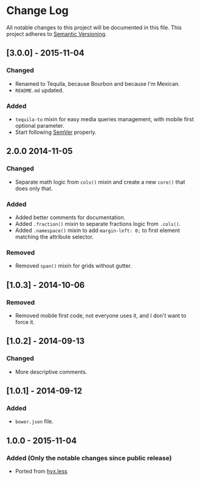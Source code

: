 # Change Log
All notable changes to this project will be documented in this file.
This project adheres to [Semantic Versioning](http://semver.org/).

## [3.0.0] - 2015-11-04
### Changed
- Renamed to Tequila, because Bourbon and because I'm Mexican.
- `README.md` updated.

### Added
- `tequila-to` mixin for easy media queries management, with mobile first optional parameter.
- Start following [SemVer](http://semver.org) properly.

## 2.0.0 2014-11-05
### Changed
- Separate math logic from `cols()` mixin and create a new `core()` that does only that.

### Added
- Added better comments for documentation.
- Added `.fraction()` mixin to separate fractions logic from `.cols()`.
- Added `.namespace()` mixin to add `margin-left: 0;` to first element matching the attribute selector.

### Removed
- Removed `span()` mixin for grids without gutter.

## [1.0.3] - 2014-10-06
### Removed
- Removed mobile first code, not everyone uses it, and I don't want to force it.

## [1.0.2] - 2014-09-13
### Changed
- More descriptive comments.

## [1.0.1] - 2014-09-12
### Added
- `bower.json` file.

## 1.0.0 - 2015-11-04
### Added (Only the notable changes since public release)
- Ported from [hyx.less](https://github.com/thinkxl/hyx.less)
